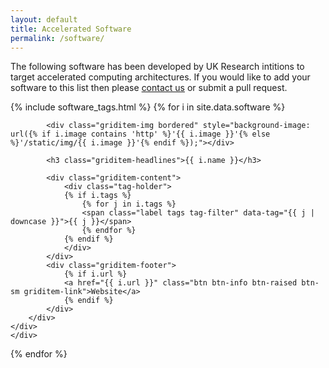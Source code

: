 ```yaml
---
layout: default
title: Accelerated Software
permalink: /software/
---
```


The following software has been developed by UK Research intitions to target accelerated computing architectures. If you would like to add your software to this list then please [contact us](contact) or submit a pull request.

<div class="griditem row">
{% include software_tags.html %}
{% for i in site.data.software %}
<div class="griditem-item col-md-4 col-sm-6 col-xs-12" data-tags='{{ i.tags | jsonify | downcase }}'>
	<div class="well griditem-outer">
		<div class="griditem-inner">
			
			
			
			<div class="griditem-img bordered" style="background-image: url({% if i.image contains 'http' %}'{{ i.image }}'{% else %}'/static/img/{{ i.image }}'{% endif %});"></div>
			
			<h3 class="griditem-headlines">{{ i.name }}</h3>
			
			<div class="griditem-content">
				<div class="tag-holder">
				{% if i.tags %} 
					{% for j in i.tags %}
					<span class="label tags tag-filter" data-tag="{{ j | downcase }}">{{ j }}</span>
					{% endfor %}
				{% endif %}
				</div>		
    		</div>
			<div class="griditem-footer"> 
				{% if i.url %} 
				<a href="{{ i.url }}" class="btn btn-info btn-raised btn-sm griditem-link">Website</a>
				{% endif %}
			</div>
		</div>
	</div>
	</div>
{% endfor %}
</div>
 
